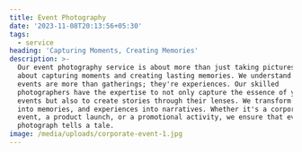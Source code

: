 ```yaml
---
title: Event Photography
date: '2023-11-08T20:13:56+05:30'
tags:
  - service
heading: 'Capturing Moments, Creating Memories'
description: >-
  Our event photography service is about more than just taking pictures; it's
  about capturing moments and creating lasting memories. We understand that
  events are more than gatherings; they're experiences. Our skilled
  photographers have the expertise to not only capture the essence of your
  events but also to create stories through their lenses. We transform moments
  into memories, and experiences into narratives. Whether it's a corporate
  event, a product launch, or a promotional activity, we ensure that every
  photograph tells a tale.
image: /media/uploads/corporate-event-1.jpg
---
```


